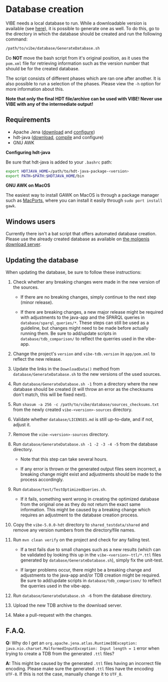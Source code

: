 # Database creation

VIBE needs a local database to run. While a downloadable version is available (see [here](../README.md#quickstart)), it is possible to generate one as well. To do this, go to the directory in which the database should be created and run the following command:

```bash
/path/to/vibe/database/GenerateDatabase.sh
```

Do **NOT** move the bash script from it's original position, as it uses the `pom.xml` file for retrieving information such as the version number that should be for the created database.

The script consists of different phases which are ran one after another. It is also possible to run a selection of the phases. Please view the `-h` option for more information about this.

**Note that only the final HDT file/archive can be used with VIBE! Never use VIBE with any of the intermediate output!**

## Requirements

- Apache Jena ([download][jena_download] and [configure][jena_configure])
- hdt-java ([download][hdt-java_download], [compile][hdt-java_compiling] and configure)
- GNU AWK

**Configuring hdt-java**

Be sure that hdt-java is added to your `.bashrc` path:

```bash
export HDTJAVA_HOME=/path/to/hdt-java-package-<version>
export PATH=$PATH:$HDTJAVA_HOME/bin
```

**GNU AWK on MacOS**

The easiest way to install GAWK on MacOS is through a package manager such as [MacPorts][macports], where you can install it easily through `sudo port install gawk`.

## Windows users

Currently there isn't a bat script that offers automated database creation. Please use the already created database as available on [the molgenis download server][tdb_download].

## Updating the database

When updating the database, be sure to follow these instructions:

1. Check whether any breaking changes were made in the new version of the sources.

   - If there are no breaking changes, simply continue to the next step (minor release).

   - If there are breaking changes, a new major release might be required with adjustments to the java-app and the SPARQL queries in `database/sparql_queries/*`. These steps can still be used as a guideline, but changes might need to be made before actually running them. Be sure to add/update scripts in `database/tdb_comparison/` to reflect the querries used in the vibe-app.

2. Change the project's `version` and `vibe-tdb.version` in `app/pom.xml` to reflect the new release.

3. Update the links in the `DownloadData()` method from `database/GenerateDatabase.sh`  to the new versions of the used sources.

4. Run `database/GenerateDatabase.sh -1` from a directory where the new database should be created (it will throw an error as the checksums don't match, this will be fixed next).

5. Run `shasum -a 256 -c /path/to/vibe/database/sources_checksums.txt` from the newly created `vibe-<version>-sources` directory.

6. Validate whether `database/LICENSES.md` is still up-to-date, and if not, adjust it.

7. Remove the `vibe-<version>-sources` directory.

8. Run  `database/GenerateDatabase.sh -1 -2 -3 -4 -5` from the database directory.

   - Note that this step can take several hours.

   - If any error is thrown or the generated output files seem incorrect, a breaking change might exist and adjustments should be made to the process accordingly.

9. Run `database/test/TestOptimizedQueries.sh`.

   - If it fails, something went wrong in creating the optimized database from the original one as they do not return the exact same information. This might be caused by a breaking change which requires an adjustment to the database creation process.

10. Copy the `vibe-5.0.0-hdt` directory to `shared_testdata/shared` and remove any version numbers from the directory/file names.

11. Run `mvn clean verify` on the project and check for any failing test.

    - If a test fails due to small changes such as a new results (which can be validated by looking this up in the `vibe-<version>-ttl/*.ttl` files generated by `database/GenerateDatabase.sh`), simply fix the unit-test.

    - If larger problems occur, there might be a breaking change and adjustments to the java-app and/or TDB creation might be required. Be sure to add/update scripts in `database/tdb_comparison/` to reflect the querries used in the vibe-app. 

12. Run `database/GenerateDatabase.sh -6` from the database directory.

13. Upload the new TDB archive to the download server.

14. Make a pull-request with the changes.

## F.A.Q.

**Q:** Why do I get an `org.apache.jena.atlas.RuntimeIOException: java.nio.charset.MalformedInputException: Input length = 1` error when trying to create a TDB from the generated `.ttl` files?

**A:** This might be caused by the generated `.ttl` files having an incorrect file encoding. Please make sure the generated `.ttl` files have the encoding `UTF-8`. If this is not the case, manually change it to  `UTF_8`.

[jena_download]: https://jena.apache.org/download/index.cgi
[jena_configure]: https://jena.apache.org/documentation/tools/#setting-up-your-environment
[tdb_download]: http://molgenis.org/downloads/vibe/vibe-v2_0_0-tdb.zip
[hdt-java_download]: https://github.com/rdfhdt/hdt-java/releases
[hdt-java_compiling]: https://github.com/rdfhdt/hdt-java#compiling
[macports]: https://www.macports.org/

